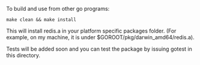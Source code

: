 To build and use from other go programs:  

    make clean && make install

This will install redis.a in your platform specific packages folder.  (For example, on my machine, it is under $GOROOT/pkg/darwin_amd64/redis.a).

Tests will be added soon and you can test the package by issuing gotest in this directory.
